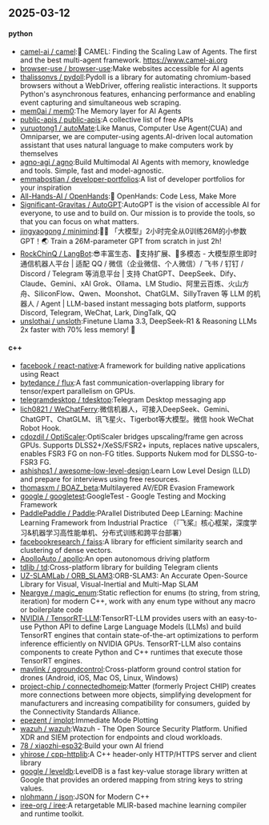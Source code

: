 ## 2025-03-12

#### python
* [camel-ai / camel](https://github.com/camel-ai/camel):🐫 CAMEL: Finding the Scaling Law of Agents. The first and the best multi-agent framework. https://www.camel-ai.org
* [browser-use / browser-use](https://github.com/browser-use/browser-use):Make websites accessible for AI agents
* [thalissonvs / pydoll](https://github.com/thalissonvs/pydoll):Pydoll is a library for automating chromium-based browsers without a WebDriver, offering realistic interactions. It supports Python's asynchronous features, enhancing performance and enabling event capturing and simultaneous web scraping.
* [mem0ai / mem0](https://github.com/mem0ai/mem0):The Memory layer for AI Agents
* [public-apis / public-apis](https://github.com/public-apis/public-apis):A collective list of free APIs
* [yuruotong1 / autoMate](https://github.com/yuruotong1/autoMate):Like Manus, Computer Use Agent(CUA) and Omniparser, we are computer-using agents.AI-driven local automation assistant that uses natural language to make computers work by themselves
* [agno-agi / agno](https://github.com/agno-agi/agno):Build Multimodal AI Agents with memory, knowledge and tools. Simple, fast and model-agnostic.
* [emmabostian / developer-portfolios](https://github.com/emmabostian/developer-portfolios):A list of developer portfolios for your inspiration
* [All-Hands-AI / OpenHands](https://github.com/All-Hands-AI/OpenHands):🙌 OpenHands: Code Less, Make More
* [Significant-Gravitas / AutoGPT](https://github.com/Significant-Gravitas/AutoGPT):AutoGPT is the vision of accessible AI for everyone, to use and to build on. Our mission is to provide the tools, so that you can focus on what matters.
* [jingyaogong / minimind](https://github.com/jingyaogong/minimind):🚀🚀 「大模型」2小时完全从0训练26M的小参数GPT！🌏 Train a 26M-parameter GPT from scratch in just 2h!
* [RockChinQ / LangBot](https://github.com/RockChinQ/LangBot):😎丰富生态、🧩支持扩展、🦄多模态 - 大模型原生即时通信机器人平台 | 适配 QQ / 微信（企业微信、个人微信）/ 飞书 / 钉钉 / Discord / Telegram 等消息平台 | 支持 ChatGPT、DeepSeek、Dify、Claude、Gemini、xAI Grok、Ollama、LM Studio、阿里云百炼、火山方舟、SiliconFlow、Qwen、Moonshot、ChatGLM、SillyTraven 等 LLM 的机器人 / Agent | LLM-based instant messaging bots platform, supports Discord, Telegram, WeChat, Lark, DingTalk, QQ
* [unslothai / unsloth](https://github.com/unslothai/unsloth):Finetune Llama 3.3, DeepSeek-R1 & Reasoning LLMs 2x faster with 70% less memory! 🦥

#### c++
* [facebook / react-native](https://github.com/facebook/react-native):A framework for building native applications using React
* [bytedance / flux](https://github.com/bytedance/flux):A fast communication-overlapping library for tensor/expert parallelism on GPUs.
* [telegramdesktop / tdesktop](https://github.com/telegramdesktop/tdesktop):Telegram Desktop messaging app
* [lich0821 / WeChatFerry](https://github.com/lich0821/WeChatFerry):微信机器人，可接入DeepSeek、Gemini、ChatGPT、ChatGLM、讯飞星火、Tigerbot等大模型。微信 hook WeChat Robot Hook.
* [cdozdil / OptiScaler](https://github.com/cdozdil/OptiScaler):OptiScaler bridges upscaling/frame gen across GPUs. Supports DLSS2+/XeSS/FSR2+ inputs, replaces native upscalers, enables FSR3 FG on non-FG titles. Supports Nukem mod for DLSSG-to-FSR3 FG.
* [ashishps1 / awesome-low-level-design](https://github.com/ashishps1/awesome-low-level-design):Learn Low Level Design (LLD) and prepare for interviews using free resources.
* [thomasxm / BOAZ_beta](https://github.com/thomasxm/BOAZ_beta):Multilayered AV/EDR Evasion Framework
* [google / googletest](https://github.com/google/googletest):GoogleTest - Google Testing and Mocking Framework
* [PaddlePaddle / Paddle](https://github.com/PaddlePaddle/Paddle):PArallel Distributed Deep LEarning: Machine Learning Framework from Industrial Practice （『飞桨』核心框架，深度学习&机器学习高性能单机、分布式训练和跨平台部署）
* [facebookresearch / faiss](https://github.com/facebookresearch/faiss):A library for efficient similarity search and clustering of dense vectors.
* [ApolloAuto / apollo](https://github.com/ApolloAuto/apollo):An open autonomous driving platform
* [tdlib / td](https://github.com/tdlib/td):Cross-platform library for building Telegram clients
* [UZ-SLAMLab / ORB_SLAM3](https://github.com/UZ-SLAMLab/ORB_SLAM3):ORB-SLAM3: An Accurate Open-Source Library for Visual, Visual-Inertial and Multi-Map SLAM
* [Neargye / magic_enum](https://github.com/Neargye/magic_enum):Static reflection for enums (to string, from string, iteration) for modern C++, work with any enum type without any macro or boilerplate code
* [NVIDIA / TensorRT-LLM](https://github.com/NVIDIA/TensorRT-LLM):TensorRT-LLM provides users with an easy-to-use Python API to define Large Language Models (LLMs) and build TensorRT engines that contain state-of-the-art optimizations to perform inference efficiently on NVIDIA GPUs. TensorRT-LLM also contains components to create Python and C++ runtimes that execute those TensorRT engines.
* [mavlink / qgroundcontrol](https://github.com/mavlink/qgroundcontrol):Cross-platform ground control station for drones (Android, iOS, Mac OS, Linux, Windows)
* [project-chip / connectedhomeip](https://github.com/project-chip/connectedhomeip):Matter (formerly Project CHIP) creates more connections between more objects, simplifying development for manufacturers and increasing compatibility for consumers, guided by the Connectivity Standards Alliance.
* [epezent / implot](https://github.com/epezent/implot):Immediate Mode Plotting
* [wazuh / wazuh](https://github.com/wazuh/wazuh):Wazuh - The Open Source Security Platform. Unified XDR and SIEM protection for endpoints and cloud workloads.
* [78 / xiaozhi-esp32](https://github.com/78/xiaozhi-esp32):Build your own AI friend
* [yhirose / cpp-httplib](https://github.com/yhirose/cpp-httplib):A C++ header-only HTTP/HTTPS server and client library
* [google / leveldb](https://github.com/google/leveldb):LevelDB is a fast key-value storage library written at Google that provides an ordered mapping from string keys to string values.
* [nlohmann / json](https://github.com/nlohmann/json):JSON for Modern C++
* [iree-org / iree](https://github.com/iree-org/iree):A retargetable MLIR-based machine learning compiler and runtime toolkit.
